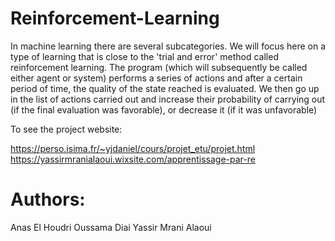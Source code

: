 # Reinforcement-Learning
In machine learning there are several subcategories. We will focus here on a type of learning that is close to the 'trial and error' method called reinforcement learning. The program (which will subsequently be called either agent or system) performs a series of actions and after a certain period of time, the quality of the state reached is evaluated. We then go up in the list of actions carried out and increase their probability of carrying out (if the final evaluation was favorable), or decrease it (if it was unfavorable)


To see the project website:

https://perso.isima.fr/~yjdaniel/cours/projet_etu/projet.html
https://yassirmranialaoui.wixsite.com/apprentissage-par-re

# Authors:

Anas El Houdri
Oussama Diai
Yassir Mrani Alaoui
